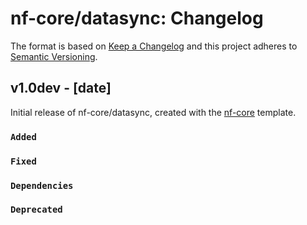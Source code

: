 # nf-core/datasync: Changelog

The format is based on [Keep a Changelog](https://keepachangelog.com/en/1.0.0/)
and this project adheres to [Semantic Versioning](https://semver.org/spec/v2.0.0.html).

## v1.0dev - [date]

Initial release of nf-core/datasync, created with the [nf-core](https://nf-co.re/) template.

### `Added`

### `Fixed`

### `Dependencies`

### `Deprecated`
